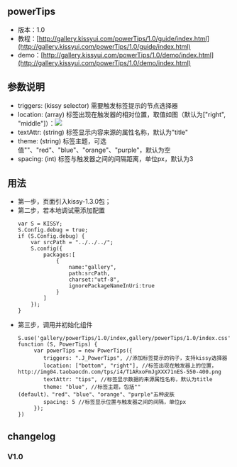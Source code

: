 ## powerTips

* 版本：1.0
* 教程：[http://gallery.kissyui.com/powerTips/1.0/guide/index.html](http://gallery.kissyui.com/powerTips/1.0/guide/index.html)
* demo：[http://gallery.kissyui.com/powerTips/1.0/demo/index.html](http://gallery.kissyui.com/powerTips/1.0/demo/index.html)

## 参数说明

* triggers: (kissy selector) 需要触发标签提示的节点选择器
* location: (array) 标签出现在触发器的相对位置，取值如图（默认为["right", "middle"]）：![](http://www.seejs.com/wp-content/uploads/2013/06/powertips.png) 
* textAttr: (string) 标签显示内容来源的属性名称，默认为"title"
* theme: (string) 标签主题，可选值""、"red"、"blue"、"orange"、"purple"，默认为空
* spacing: (int) 标签与触发器之间的间隔距离，单位px，默认为3

## 用法

* 第一步，页面引入kissy-1.3.0包；
* 第二步，若本地调试需添加配置
	```
	var S = KISSY;
    S.Config.debug = true;
    if (S.Config.debug) {
        var srcPath = "../../../";
        S.config({
            packages:[
                {
                    name:"gallery",
                    path:srcPath,
                    charset:"utf-8",
                    ignorePackageNameInUri:true
                }
            ]
        });
    }
	```
* 第三步，调用并初始化组件
	```
	S.use('gallery/powerTips/1.0/index,gallery/powerTips/1.0/index.css', function (S, PowerTips) {
         var powerTips = new PowerTips({
            triggers: ".J_PowerTips", //添加标签提示的钩子，支持kissy选择器
            location: ["bottom", "right"], //标签出现在触发器上的位置，http://img04.taobaocdn.com/tps/i4/T1ARxoFmJgXXX71nES-550-400.png
            textAttr: "tips", //标签显示数据的来源属性名称，默认为title
            theme: "blue", //标签主题，包括""(default)、"red"、"blue"、"orange"、"purple"五种皮肤
            spacing: 5 //标签显示位置与触发器之间的间隔，单位px
         });
    })
	```

## changelog

### V1.0



